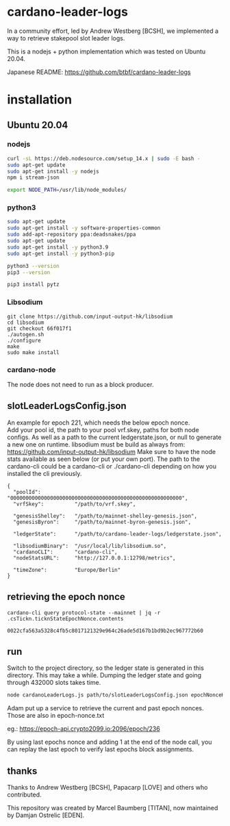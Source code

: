 # cardano-leader-logs
In a community effort, led by Andrew Westberg [BCSH], we implemented a way to retrieve stakepool slot leader logs.

This is a nodejs + python implementation which was tested on Ubuntu 20.04.

Japanese README: https://github.com/btbf/cardano-leader-logs

# installation

## Ubuntu 20.04

### nodejs

```bash
curl -sL https://deb.nodesource.com/setup_14.x | sudo -E bash -  
sudo apt-get update
sudo apt-get install -y nodejs
npm i stream-json

export NODE_PATH=/usr/lib/node_modules/
```

### python3

```bash
sudo apt-get update
sudo apt-get install -y software-properties-common
sudo add-apt-repository ppa:deadsnakes/ppa
sudo apt-get update
sudo apt-get install -y python3.9
sudo apt-get install -y python3-pip

python3 --version
pip3 --version

pip3 install pytz
```

### Libsodium

```
git clone https://github.com/input-output-hk/libsodium
cd libsodium
git checkout 66f017f1
./autogen.sh
./configure
make
sudo make install
```

### cardano-node

The node does not need to run as a block producer.


## slotLeaderLogsConfig.json

An example for epoch 221, which needs the below epoch nonce.  
Add your pool id, the path to your pool vrf.skey, paths for both node configs. 
As well as a path to the current ledgerstate.json, or null to generate a new one on runtime.
libsodium must be build as always from: https://github.com/input-output-hk/libsodium
Make sure to have the node stats available as seen below (or put your own port).
The path to the cardano-cli could be a cardano-cli or ./cardano-cli depending on how you installed the cli previously.

```javscript
{
  "poolId":           "00000000000000000000000000000000000000000000000000000000",
  "vrfSkey":          "/path/to/vrf.skey",

  "genesisShelley":   "/path/to/mainnet-shelley-genesis.json",
  "genesisByron":     "/path/to/mainnet-byron-genesis.json",

  "ledgerState":      "/path/to/cardano-leader-logs/ledgerstate.json",

  "libsodiumBinary":  "/usr/local/lib/libsodium.so",
  "cardanoCLI":       "cardano-cli",
  "nodeStatsURL":     "http://127.0.0.1:12798/metrics",
  
  "timeZone":         "Europe/Berlin"
}
```

## retrieving the epoch nonce

```
cardano-cli query protocol-state --mainnet | jq -r .csTickn.ticknStateEpochNonce.contents

0022cfa563a5328c4fb5c8017121329e964c26ade5d167b1bd9b2ec967772b60
```


## run

Switch to the project directory, so the ledger state is generated in this directory.
This may take a while. Dumping the ledger state and going through 432000 slots takes time.

```bash
node cardanoLeaderLogs.js path/to/slotLeaderLogsConfig.json epochNonceHash [optional: 1] [optional: additionalDParameter, eg. 0.0]
```

Adam put up a service to retrieve the current and past epoch nonces. Those are also in epoch-nonce.txt

eg.:
https://epoch-api.crypto2099.io:2096/epoch/236

By using last epochs nonce and adding 1 at the end of the node call, you can replay the last epoch
to verify last epochs block assignments.

## thanks

Thanks to Andrew Westberg [BCSH], Papacarp [LOVE] and others who contributed.

This repository was created by Marcel Baumberg [TITAN], now maintained by Damjan Ostrelic [EDEN].


